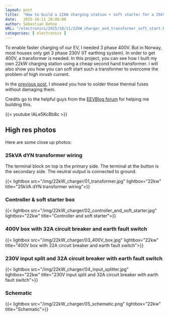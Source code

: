 ```yaml
---
layout: post
title:  "How to build a 22kW charging station + soft starter for a 25kVA transformer"
date:   2015-10-11 20:00:00
author: Sebastian Dehne
URL: "/electronics/2015/10/11/22kW_charger_and_transformer_soft_start.html"
categories: [ electronics ]
---
```


To enable faster charging of our EV, I needed 3 phase 400V. But in Norway, most houses only get 3 phase 230V (IT earthing system).
 In order to get 400V, a transformer is needed. In this project, you can see how I built my own 22kW charging station using 
 a cheap second hand transformer. I will also show you how you can soft start such a transformer to overcome the problem
 of high inrush current.
 
In the [previous post](/electronics/2015/10/08/soldering_thermal_fuse.html), I showed you how to solder those thermal fuses without damaging them.

Credits go to the helpful guys from the [EEVBlog forum](http://www.eevblog.com/forum/beginners/3-phase-isolating-transformer-shorted/) for helping
me building this.
  
{{< youtube IALe5KcBb8c >}}

## High res photos
Here are some close up photos:

### 25kVA dYN transformer wiring
The terminal block on top is the primary side. The terminal at the button is the secondary side. The neutral output is connected to ground.

{{< lightbox src="/img/22kW_charger/01_transformer.jpg" lightbox="22kw" title="25kVA dYN transformer wiring">}}

### Controller & soft starter box 

{{< lightbox src="/img/22kW_charger/02_controller_and_soft_starter.jpg" lightbox="22kw" title="Controller and soft starter">}}

### 400V box with 32A circuit breaker and earth fault switch 

{{< lightbox src="/img/22kW_charger/03_400V_box.jpg" lightbox="22kw" title="400V box with 32A circuit breaker and earth fault switch">}}

### 230V input split and 32A circuit breaker with earth fault switch 

{{< lightbox src="/img/22kW_charger/04_input_splitter.jpg" lightbox="22kw" title="230V input split and 32A circuit breaker with earth fault switch">}}

### Schematic 

{{< lightbox src="/img/22kW_charger/05_schematic.png" lightbox="22kw" title="Schematic">}}
